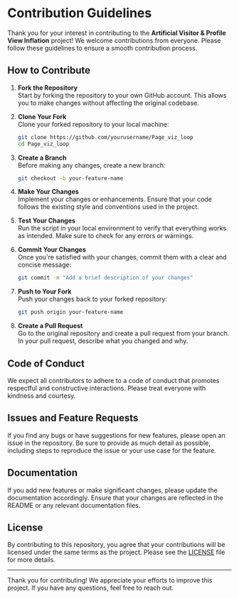 # Contribution Guidelines

Thank you for your interest in contributing to the **Artificial Visitor & Profile View Inflation** project! We welcome contributions from everyone. Please follow these guidelines to ensure a smooth contribution process.

## **How to Contribute**

1. **Fork the Repository**  
   Start by forking the repository to your own GitHub account. This allows you to make changes without affecting the original codebase.

2. **Clone Your Fork**  
   Clone your forked repository to your local machine:
   ```bash
   git clone https://github.com/yourusername/Page_viz_loop
   cd Page_viz_loop
   ```

3. **Create a Branch**  
   Before making any changes, create a new branch:
   ```bash
   git checkout -b your-feature-name
   ```

4. **Make Your Changes**  
   Implement your changes or enhancements. Ensure that your code follows the existing style and conventions used in the project.

5. **Test Your Changes**  
   Run the script in your local environment to verify that everything works as intended. Make sure to check for any errors or warnings.

6. **Commit Your Changes**  
   Once you're satisfied with your changes, commit them with a clear and concise message:
   ```bash
   git commit -m "Add a brief description of your changes"
   ```

7. **Push to Your Fork**  
   Push your changes back to your forked repository:
   ```bash
   git push origin your-feature-name
   ```

8. **Create a Pull Request**  
   Go to the original repository and create a pull request from your branch. In your pull request, describe what you changed and why.

## **Code of Conduct**

We expect all contributors to adhere to a code of conduct that promotes respectful and constructive interactions. Please treat everyone with kindness and courtesy. 

## **Issues and Feature Requests**

If you find any bugs or have suggestions for new features, please open an issue in the repository. Be sure to provide as much detail as possible, including steps to reproduce the issue or your use case for the feature.

## **Documentation**

If you add new features or make significant changes, please update the documentation accordingly. Ensure that your changes are reflected in the README or any relevant documentation files.

## **License**

By contributing to this repository, you agree that your contributions will be licensed under the same terms as the project. Please see the [LICENSE](LICENSE) file for more details.

---

Thank you for contributing! We appreciate your efforts to improve this project. If you have any questions, feel free to reach out.
